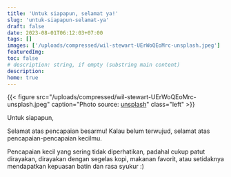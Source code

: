 ```yaml
---
title: 'Untuk siapapun, selamat ya!'
slug: 'untuk-siapapun-selamat-ya'
draft: false
date: 2023-08-01T06:12:03+07:00
tags: []
images: ['/uploads/compressed/wil-stewart-UErWoQEoMrc-unsplash.jpeg']
featuredImg:
toc: false
# description: string, if empty (substring main content)
description:
home: true
---
```


{{< figure src="/uploads/compressed/wil-stewart-UErWoQEoMrc-unsplash.jpeg" caption="Photo source: [unsplash](https://unsplash.com/photos/UErWoQEoMrc?utm_source=unsplash&utm_medium=referral&utm_content=creditCopyText)" class="left" >}}

Untuk siapapun,

Selamat atas pencapaian besarmu! Kalau belum terwujud, selamat atas pencapaian-pencapaian kecilmu.

Pencapaian kecil yang sering tidak diperhatikan, padahal cukup patut dirayakan, dirayakan dengan segelas kopi, makanan favorit, atau setidaknya mendapatkan kepuasan batin dan rasa syukur :)
